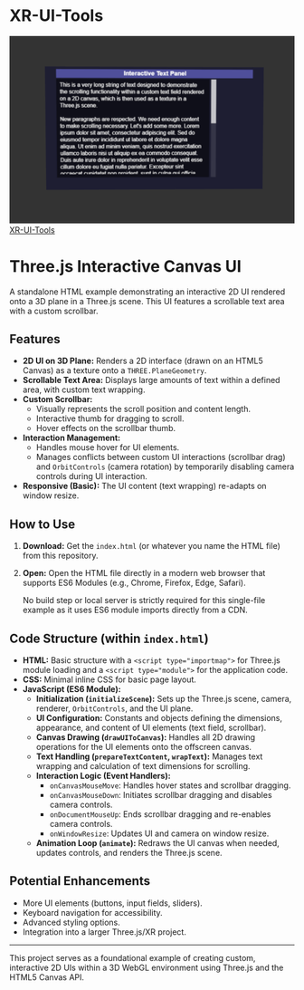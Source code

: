 # XR-UI-Tools

![XR-UI-Tools](screenshot.png)
[XR-UI-Tools](https://XR-UI-Tools.netlify.app/)

# Three.js Interactive Canvas UI

A standalone HTML example demonstrating an interactive 2D UI rendered onto a 3D plane in a Three.js scene. This UI features a scrollable text area with a custom scrollbar.

## Features

*   **2D UI on 3D Plane:** Renders a 2D interface (drawn on an HTML5 Canvas) as a texture onto a `THREE.PlaneGeometry`.
*   **Scrollable Text Area:** Displays large amounts of text within a defined area, with custom text wrapping.
*   **Custom Scrollbar:**
    *   Visually represents the scroll position and content length.
    *   Interactive thumb for dragging to scroll.
    *   Hover effects on the scrollbar thumb.
*   **Interaction Management:**
    *   Handles mouse hover for UI elements.
    *   Manages conflicts between custom UI interactions (scrollbar drag) and `OrbitControls` (camera rotation) by temporarily disabling camera controls during UI interaction.
*   **Responsive (Basic):** The UI content (text wrapping) re-adapts on window resize.

## How to Use

1.  **Download:** Get the `index.html` (or whatever you name the HTML file) from this repository.
2.  **Open:** Open the HTML file directly in a modern web browser that supports ES6 Modules (e.g., Chrome, Firefox, Edge, Safari).

    No build step or local server is strictly required for this single-file example as it uses ES6 module imports directly from a CDN.

## Code Structure (within `index.html`)

*   **HTML:** Basic structure with a `<script type="importmap">` for Three.js module loading and a `<script type="module">` for the application code.
*   **CSS:** Minimal inline CSS for basic page layout.
*   **JavaScript (ES6 Module):**
    *   **Initialization (`initializeScene`):** Sets up the Three.js scene, camera, renderer, `OrbitControls`, and the UI plane.
    *   **UI Configuration:** Constants and objects defining the dimensions, appearance, and content of UI elements (text field, scrollbar).
    *   **Canvas Drawing (`drawUIToCanvas`):** Handles all 2D drawing operations for the UI elements onto the offscreen canvas.
    *   **Text Handling (`prepareTextContent`, `wrapText`):** Manages text wrapping and calculation of text dimensions for scrolling.
    *   **Interaction Logic (Event Handlers):**
        *   `onCanvasMouseMove`: Handles hover states and scrollbar dragging.
        *   `onCanvasMouseDown`: Initiates scrollbar dragging and disables camera controls.
        *   `onDocumentMouseUp`: Ends scrollbar dragging and re-enables camera controls.
        *   `onWindowResize`: Updates UI and camera on window resize.
    *   **Animation Loop (`animate`):** Redraws the UI canvas when needed, updates controls, and renders the Three.js scene.

## Potential Enhancements

*   More UI elements (buttons, input fields, sliders).
*   Keyboard navigation for accessibility.
*   Advanced styling options.
*   Integration into a larger Three.js/XR project.

---

This project serves as a foundational example of creating custom, interactive 2D UIs within a 3D WebGL environment using Three.js and the HTML5 Canvas API.
